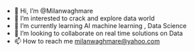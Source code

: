 - 👋 Hi, I’m @Milanwaghmare
- 👀 I’m interested to crack and explore data world
- 🌱 I’m currently learning AI machine learning , Data Science 
- 💞️ I’m looking to collaborate on real time solutions on Data 
- 📫 How to reach me milanwaghmare@yahoo.com


<!---
Milanwaghmare/Milanwaghmare is a ✨ special ✨ repository because its `README.md` (this file) appears on your GitHub profile.
You can click the Preview link to take a look at your changes.
--->
